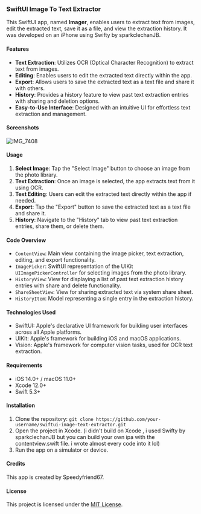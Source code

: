 ### SwiftUI Image To Text Extractor

This SwiftUI app, named **Imager**, enables users to extract text from images, edit the extracted text, save it as a file, and view the extraction history. It was developed on an iPhone using Swifty by sparkclechanJB.

#### Features

- **Text Extraction**: Utilizes OCR (Optical Character Recognition) to extract text from images.
- **Editing**: Enables users to edit the extracted text directly within the app.
- **Export**: Allows users to save the extracted text as a text file and share it with others.
- **History**: Provides a history feature to view past text extraction entries with sharing and deletion options.
- **Easy-to-Use Interface**: Designed with an intuitive UI for effortless text extraction and management.

#### Screenshots

![IMG_7408](https://github.com/speedyfriend67/Imager-ExtractTextFromImage/assets/82425907/0978c554-afea-41e6-a0e2-663d03b29126)


#### Usage

1. **Select Image**: Tap the "Select Image" button to choose an image from the photo library.
2. **Text Extraction**: Once an image is selected, the app extracts text from it using OCR.
3. **Text Editing**: Users can edit the extracted text directly within the app if needed.
4. **Export**: Tap the "Export" button to save the extracted text as a text file and share it.
5. **History**: Navigate to the "History" tab to view past text extraction entries, share them, or delete them.

#### Code Overview

- `ContentView`: Main view containing the image picker, text extraction, editing, and export functionality.
- `ImagePicker`: SwiftUI representation of the UIKit `UIImagePickerController` for selecting images from the photo library.
- `HistoryView`: View for displaying a list of past text extraction history entries with share and delete functionality.
- `ShareSheetView`: View for sharing extracted text via system share sheet.
- `HistoryItem`: Model representing a single entry in the extraction history.

#### Technologies Used

- SwiftUI: Apple's declarative UI framework for building user interfaces across all Apple platforms.
- UIKit: Apple's framework for building iOS and macOS applications.
- Vision: Apple's framework for computer vision tasks, used for OCR text extraction.

#### Requirements

- iOS 14.0+ / macOS 11.0+
- Xcode 12.0+
- Swift 5.3+

#### Installation

1. Clone the repository: `git clone https://github.com/your-username/swiftui-image-text-extractor.git`
2. Open the project in Xcode. (i didn't build on Xcode , i used Swifty by sparkclechanJB but you can build your own ipa with the contentview.swift file. i wrote almost every code into it lol)
3. Run the app on a simulator or device.

#### Credits

This app is created by Speedyfriend67.

#### License

This project is licensed under the [MIT License](LICENSE).
